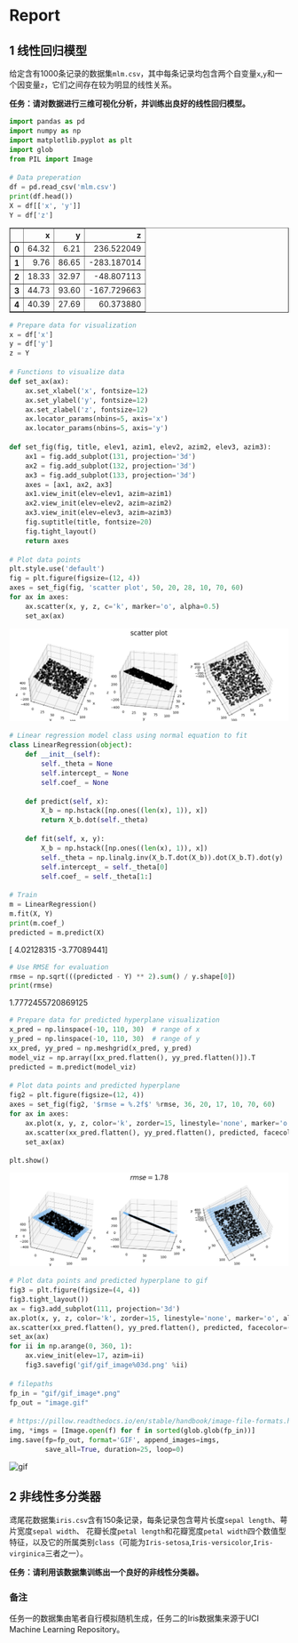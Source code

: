 # Report

## 1  线性回归模型

给定含有1000条记录的数据集`mlm.csv`，其中每条记录均包含两个自变量`x`,`y`和一个因变量`z`，它们之间存在较为明显的线性关系。

**任务：请对数据进行三维可视化分析，并训练出良好的线性回归模型。**

```python
import pandas as pd
import numpy as np
import matplotlib.pyplot as plt
import glob
from PIL import Image

# Data preperation
df = pd.read_csv('mlm.csv')
print(df.head())
X = df[['x', 'y']]
Y = df['z']
```


<div>
<table border="1" class="dataframe">
  <thead>
    <tr align=right>
      <th></th>
      <th>x</th>
      <th>y</th>
      <th>z</th>
    </tr>
  </thead>
  <tbody>
    <tr align=right>
      <th>0</th>
      <td>64.32</td>
      <td>6.21</td>
      <td>236.522049</td>
    </tr>
    <tr align=right>
      <th>1</th>
      <td>9.76</td>
      <td>86.65</td>
      <td>-283.187014</td>
    </tr>
    <tr align=right>
      <th>2</th>
      <td>18.33</td>
      <td>32.97</td>
      <td>-48.807113</td>
    </tr>
    <tr align=right>
      <th>3</th>
      <td>44.73</td>
      <td>93.60</td>
      <td>-167.729663</td>
    </tr>
    <tr align=right>
      <th>4</th>
      <td>40.39</td>
      <td>27.69</td>
      <td>60.373880</td>
    </tr>
  </tbody>
</table>
</div>

```python
# Prepare data for visualization
x = df['x']
y = df['y']
z = Y

# Functions to visualize data
def set_ax(ax):
    ax.set_xlabel('x', fontsize=12)
    ax.set_ylabel('y', fontsize=12)
    ax.set_zlabel('z', fontsize=12)
    ax.locator_params(nbins=5, axis='x')
    ax.locator_params(nbins=5, axis='y')

def set_fig(fig, title, elev1, azim1, elev2, azim2, elev3, azim3):
    ax1 = fig.add_subplot(131, projection='3d')
    ax2 = fig.add_subplot(132, projection='3d')
    ax3 = fig.add_subplot(133, projection='3d')
    axes = [ax1, ax2, ax3]
    ax1.view_init(elev=elev1, azim=azim1)
    ax2.view_init(elev=elev2, azim=azim2)
    ax3.view_init(elev=elev3, azim=azim3)
    fig.suptitle(title, fontsize=20)
    fig.tight_layout()
    return axes

# Plot data points
plt.style.use('default')
fig = plt.figure(figsize=(12, 4))
axes = set_fig(fig, 'scatter plot', 50, 20, 28, 10, 70, 60)
for ax in axes:
    ax.scatter(x, y, z, c='k', marker='o', alpha=0.5)
    set_ax(ax)
```
![png](myplot1.png)

```python
# Linear regression model class using normal equation to fit
class LinearRegression(object):
    def __init__(self):
        self._theta = None
        self.intercept_ = None
        self.coef_ = None

    def predict(self, x):
        X_b = np.hstack([np.ones((len(x), 1)), x])
        return X_b.dot(self._theta)

    def fit(self, x, y):
        X_b = np.hstack([np.ones((len(x), 1)), x])
        self._theta = np.linalg.inv(X_b.T.dot(X_b)).dot(X_b.T).dot(y)
        self.intercept_ = self._theta[0]
        self.coef_ = self._theta[1:]

# Train
m = LinearRegression()
m.fit(X, Y)
print(m.coef_)
predicted = m.predict(X)
```
[ 4.02128315 -3.77089441]

```python
# Use RMSE for evaluation
rmse = np.sqrt(((predicted - Y) ** 2).sum() / y.shape[0])
print(rmse)
```
1.7772455720869125

```python
# Prepare data for predicted hyperplane visualization
x_pred = np.linspace(-10, 110, 30)  # range of x
y_pred = np.linspace(-10, 110, 30)  # range of y
xx_pred, yy_pred = np.meshgrid(x_pred, y_pred)
model_viz = np.array([xx_pred.flatten(), yy_pred.flatten()]).T
predicted = m.predict(model_viz)

# Plot data points and predicted hyperplane
fig2 = plt.figure(figsize=(12, 4))
axes = set_fig(fig2, '$rmse = %.2f$' %rmse, 36, 20, 17, 10, 70, 60)
for ax in axes:
    ax.plot(x, y, z, color='k', zorder=15, linestyle='none', marker='o', alpha=0.5, markersize=4)
    ax.scatter(xx_pred.flatten(), yy_pred.flatten(), predicted, facecolor=(0, 0, 0, 0), s=20, edgecolor='#70b3f0')
    set_ax(ax)

plt.show()
```
![png](myplot2.png)

```python
# Plot data points and predicted hyperplane to gif
fig3 = plt.figure(figsize=(4, 4))
fig3.tight_layout())
ax = fig3.add_subplot(111, projection='3d')
ax.plot(x, y, z, color='k', zorder=15, linestyle='none', marker='o', alpha=0.5, markersize=4)
ax.scatter(xx_pred.flatten(), yy_pred.flatten(), predicted, facecolor=(0, 0, 0, 0), s=20, edgecolor='#70b3f0')
set_ax(ax)
for ii in np.arange(0, 360, 1):
    ax.view_init(elev=17, azim=ii)
    fig3.savefig('gif/gif_image%03d.png' %ii)

# filepaths
fp_in = "gif/gif_image*.png"
fp_out = "image.gif"

# https://pillow.readthedocs.io/en/stable/handbook/image-file-formats.html#gif
img, *imgs = [Image.open(f) for f in sorted(glob.glob(fp_in))]
img.save(fp=fp_out, format='GIF', append_images=imgs,
         save_all=True, duration=25, loop=0)
```
![gif](image.gif)

## 2  非线性多分类器

鸢尾花数据集`iris.csv`含有150条记录，每条记录包含萼片长度`sepal length`、萼片宽度`sepal width`、
花瓣长度`petal length`和花瓣宽度`petal width`四个数值型特征，以及它的所属类别`class`（可能为`Iris-setosa`,`Iris-versicolor`,`Iris-virginica`三者之一）。

**任务：请利用该数据集训练出一个良好的非线性分类器。**

### 备注

任务一的数据集由笔者自行模拟随机生成，任务二的Iris数据集来源于UCI Machine Learning Repository。
